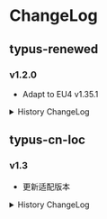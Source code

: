 # ChangeLog

## typus-renewed

### v1.2.0

- Adapt to EU4 v1.35.1

<details><summary>History ChangeLog</summary>

### v1.1.1

- Update tradenodes control point 更新贸易节点
- Update localisation of prov 1997 更新省份1997的本地化

### v1.1.0

- Fix tradenodes 修复贸易节点
- Add some missing provinces 重新加入丢失的省份

### v1.0.1

- Update some pixels of provinces.bmp 更新provinces.bmp

### v1.0.0

- Initial release. 初始发布。

</details>

## typus-cn-loc

### v1.3

- 更新适配版本

<details><summary>History ChangeLog</summary>

### v1.2

- 同步 typus-renewed 更改

### v1.1

- 修复与原版汉化MOD的兼容性

### v1.0

- 初始发布。[ParaTranz项目](https://paratranz.cn/projects/6683)

</details>

